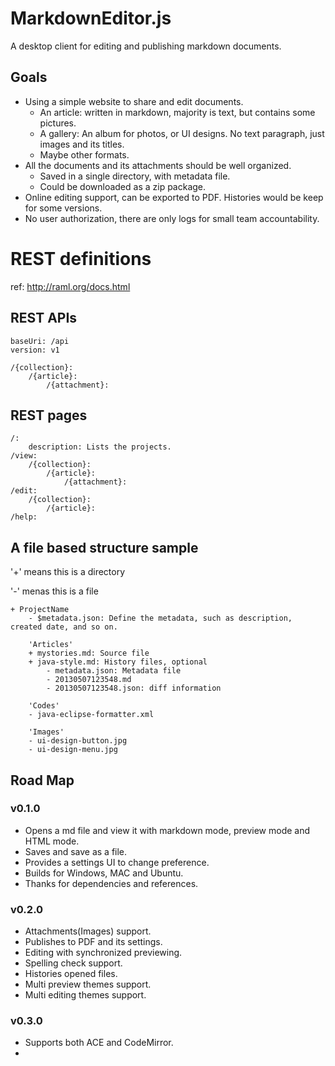 MarkdownEditor.js
=================

A desktop client for editing and publishing markdown documents.

## Goals

- Using a simple website to share and edit documents.
    - An article: written in markdown, majority is text, but contains some pictures.
    - A gallery: An album for photos, or UI designs. No text paragraph, just images and its titles.
    - Maybe other formats.
- All the documents and its attachments should be well organized.
    - Saved in a single directory, with metadata file.
    - Could be downloaded as a zip package.
- Online editing support, can be exported to PDF. Histories would be keep for some versions.
- No user authorization, there are only logs for small team accountability.

# REST definitions

ref: http://raml.org/docs.html

## REST APIs

```RAML
baseUri: /api
version: v1

/{collection}:
    /{article}:
        /{attachment}:
```

## REST pages

```
/:
    description: Lists the projects.
/view:
    /{collection}:
        /{article}:
            /{attachment}:
/edit:
    /{collection}:
        /{article}:
/help:
```

## A file based structure sample

'+' means this is a directory

'-' menas this is a file

```
+ ProjectName
    - $metadata.json: Define the metadata, such as description, created date, and so on.

    'Articles'
    + mystories.md: Source file
    + java-style.md: History files, optional
        - metadata.json: Metadata file
        - 20130507123548.md
        - 20130507123548.json: diff information
    
    'Codes'
    - java-eclipse-formatter.xml
    
    'Images'
    - ui-design-button.jpg
    - ui-design-menu.jpg
```

## Road Map

### v0.1.0

- Opens a md file and view it with markdown mode, preview mode and HTML mode.
- Saves and save as a file.
- Provides a settings UI to change preference.
- Builds for Windows, MAC and Ubuntu.
- Thanks for dependencies and references.

### v0.2.0

- Attachments(Images) support.
- Publishes to PDF and its settings.
- Editing with synchronized previewing.
- Spelling check support.
- Histories opened files.
- Multi preview themes support.
- Multi editing themes support.

### v0.3.0

- Supports both ACE and CodeMirror.
- 
